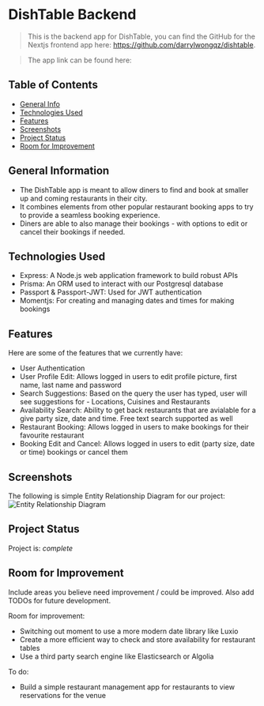 # DishTable Backend
> This is the backend app for DishTable, you can find the GitHub for the Nextjs frontend app here: https://github.com/darrylwongqz/dishtable. 

> The app link can be found here: 

## Table of Contents
* [General Info](#general-information)
* [Technologies Used](#technologies-used)
* [Features](#features)
* [Screenshots](#screenshots)
* [Project Status](#project-status)
* [Room for Improvement](#room-for-improvement)


## General Information
- The DishTable app is meant to allow diners to find and book at smaller up and coming restaurants in their city. 
- It combines elements from other popular restaurant booking apps to try to provide a seamless booking experience.
- Diners are able to also manage their bookings - with options to edit or cancel their bookings if needed. 

<!-- You don't have to answer all the questions - just the ones relevant to your project. -->


## Technologies Used
- Express: A Node.js web application framework to build robust APIs
- Prisma: An ORM used to interact with our Postgresql database
- Passport & Passport-JWT: Used for JWT authentication 
- Momentjs: For creating and managing dates and times for making bookings



## Features
Here are some of the features that we currently have:
- User Authentication
- User Profile Edit: Allows logged in users to edit profile picture, first name, last name and password
- Search Suggestions: Based on the query the user has typed, user will see suggestions for - Locations, Cuisines and Restaurants
- Availability Search: Ability to get back restaurants that are avialable for a give party size, date and time. Free text search supported as well
- Restaurant Booking: Allows logged in users to make bookings for their favourite restaurant 
- Booking Edit and Cancel: Allows logged in users to edit (party size, date or time) bookings or cancel them


## Screenshots
The following is simple Entity Relationship Diagram for our project:
![Entity Relationship Diagram](https://i.ibb.co/YNwxk2Y/Screenshot-2021-12-15-at-9-05-44-PM.png)
<!-- If you have screenshots you'd like to share, include them here. -->



## Project Status
Project is: _complete_ 


## Room for Improvement
Include areas you believe need improvement / could be improved. Also add TODOs for future development.

Room for improvement:
- Switching out moment to use a more modern date library like Luxio 
- Create a more efficient way to check and store availability for restaurant tables
- Use a third party search engine like Elasticsearch or Algolia

To do:
- Build a simple restaurant management app for restaurants to view reservations for the venue 